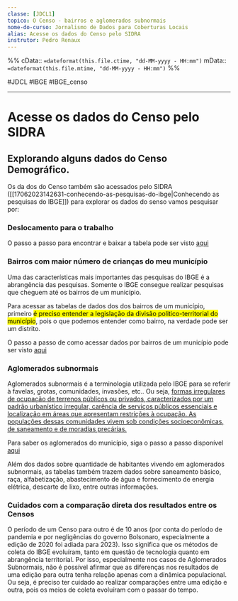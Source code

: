 ```yaml
---
classe: [JDCL1]
topico: O Censo - bairros e aglomerados subnormais
nome-do-curso: Jornalismo de Dados para Coberturas Locais
alias: Acesse os dados do Censo pelo SIDRA
instrutor: Pedro Renaux
---
```

%%
cData:: `=dateformat(this.file.ctime, "dd-MM-yyyy - HH:mm")`
mData:: `=dateformat(this.file.mtime, "dd-MM-yyyy - HH:mm")`
%%

#JDCL #IBGE #IBGE_censo
____

# Acesse os dados do Censo pelo SIDRA

## Explorando alguns dados do Censo Demográfico.

Os da dos do Censo também são acessados pelo SIDRA ([[17062023142631-conhecendo-as-pesquisas-do-ibge|Conhecendo as pesquisas do IBGE]]) para explorar os dados do senso vamos pesquisar por:
### Deslocamento para o trabalho

O passo a passo para encontrar e baixar a tabela pode ser visto [aqui](https://scribehow.com/shared/JDCL__Acessando_dados_do_Censo_IBGE_Deslocamento_para_o_Trabalho__F30oO29BTTOU-J5AsC0Mmw)

### Bairros com maior número de crianças do meu município

Uma das características mais importantes das pesquisas do IBGE é a abrangência das pesquisas. Somente o IBGE consegue realizar pesquisas que cheguem até os bairros de um município. 

Para acessar as tabelas de dados dos dos bairros de um município, primeiro <mark class="hltr-red">é preciso entender a legislação da divisão politico-territorial do município</mark>, pois o que podemos entender como bairro, na verdade pode ser um distrito. 

O passo a passo de como acessar dados por bairros de um município pode ser visto [aqui](https://scribehow.com/shared/JDCL__Acessando_dados_do_Censo_Proporcao_de_Criancas_por_Bairro_de_um_Municipio__FcuT3WSPTI6n4wQO09SXhQ)

### Aglomerados subnormais

Aglomerados subnormais é a terminologia utilizada pelo IBGE para se referir à favelas, grotas, comunidades, invasões, etc.. Ou seja, [formas irregulares de ocupação de terrenos públicos ou privados, caracterizados por um padrão urbanístico irregular, carência de serviços públicos essenciais e localização em áreas que apresentam restrições à ocupação. As populações dessas comunidades vivem sob condições socioeconômicas, de saneamento e de moradias precárias.](https://www.ibge.gov.br/geociencias/organizacao-do-territorio/tipologias-do-territorio/15788-aglomerados-subnormais.html?=&t=o-que-e)

Para saber os aglomerados do município, siga o passo a passo disponível [aqui](https://scribehow.com/shared/JDCL__Acessando_dados_do_Censo_Aglomerados_Subnormais__QceYX3nrRJW0wDzCO0f-KQ)

Além dos dados sobre quantidade de habitantes vivendo em aglomerados subnormais, as tabelas também trazem dados sobre saneamento básico, raça, alfabetização, abastecimento de água e fornecimento de energia elétrica, descarte de lixo, entre outras informações.


### Cuidados com a comparação direta dos resultados entre os Censos

O período de um Censo para outro é de 10 anos (por conta do período de pandemia e por negligências do governo Bolsonaro, especialmente a edição de 2020 foi adiada para 2023). Isso significa que os métodos de coleta do IBGE evoluíram, tanto em questão de tecnologia quanto em abrangência territorial. Por isso, especialmente nos casos de Aglomerados Subnormais, não é possível afirmar que as diferenças nos resultados de uma edição para outra tenha relação apenas com a dinâmica populacional. Ou seja, é preciso ter cuidado ao realizar comparações entre uma edição e outra, pois os meios de coleta evoluíram com o passar do tempo. 




